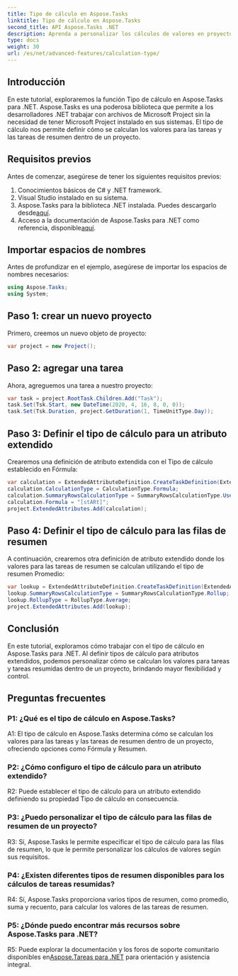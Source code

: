 ```yaml
---
title: Tipo de cálculo en Aspose.Tasks
linktitle: Tipo de cálculo en Aspose.Tasks
second_title: API Aspose.Tasks .NET
description: Aprenda a personalizar los cálculos de valores en proyectos .NET con el tipo de cálculo en la biblioteca Aspose.Tasks.
type: docs
weight: 30
url: /es/net/advanced-features/calculation-type/
---
```

## Introducción

En este tutorial, exploraremos la función Tipo de cálculo en Aspose.Tasks para .NET. Aspose.Tasks es una poderosa biblioteca que permite a los desarrolladores .NET trabajar con archivos de Microsoft Project sin la necesidad de tener Microsoft Project instalado en sus sistemas. El tipo de cálculo nos permite definir cómo se calculan los valores para las tareas y las tareas de resumen dentro de un proyecto.

## Requisitos previos

Antes de comenzar, asegúrese de tener los siguientes requisitos previos:

1. Conocimientos básicos de C# y .NET framework.
2. Visual Studio instalado en su sistema.
3.  Aspose.Tasks para la biblioteca .NET instalada. Puedes descargarlo desde[aquí](https://releases.aspose.com/tasks/net/).
4.  Acceso a la documentación de Aspose.Tasks para .NET como referencia, disponible[aquí](https://reference.aspose.com/tasks/net/).

## Importar espacios de nombres

Antes de profundizar en el ejemplo, asegúrese de importar los espacios de nombres necesarios:

```csharp
using Aspose.Tasks;
using System;


```

## Paso 1: crear un nuevo proyecto

Primero, creemos un nuevo objeto de proyecto:

```csharp
var project = new Project();
```

## Paso 2: agregar una tarea

Ahora, agreguemos una tarea a nuestro proyecto:

```csharp
var task = project.RootTask.Children.Add("Task");
task.Set(Tsk.Start, new DateTime(2020, 4, 16, 8, 0, 0));
task.Set(Tsk.Duration, project.GetDuration(1, TimeUnitType.Day));
```

## Paso 3: Definir el tipo de cálculo para un atributo extendido

Crearemos una definición de atributo extendida con el Tipo de cálculo establecido en Fórmula:

```csharp
var calculation = ExtendedAttributeDefinition.CreateTaskDefinition(ExtendedAttributeTask.Date5, null);
calculation.CalculationType = CalculationType.Formula;
calculation.SummaryRowsCalculationType = SummaryRowsCalculationType.UseFormula;
calculation.Formula = "[stARt]";
project.ExtendedAttributes.Add(calculation);
```

## Paso 4: Definir el tipo de cálculo para las filas de resumen

A continuación, crearemos otra definición de atributo extendido donde los valores para las tareas de resumen se calculan utilizando el tipo de resumen Promedio:

```csharp
var lookup = ExtendedAttributeDefinition.CreateTaskDefinition(ExtendedAttributeTask.Cost1, null);
lookup.SummaryRowsCalculationType = SummaryRowsCalculationType.Rollup;
lookup.RollupType = RollupType.Average;
project.ExtendedAttributes.Add(lookup);
```

## Conclusión

En este tutorial, exploramos cómo trabajar con el tipo de cálculo en Aspose.Tasks para .NET. Al definir tipos de cálculo para atributos extendidos, podemos personalizar cómo se calculan los valores para tareas y tareas resumidas dentro de un proyecto, brindando mayor flexibilidad y control.

## Preguntas frecuentes

### P1: ¿Qué es el tipo de cálculo en Aspose.Tasks?

A1: El tipo de cálculo en Aspose.Tasks determina cómo se calculan los valores para las tareas y las tareas de resumen dentro de un proyecto, ofreciendo opciones como Fórmula y Resumen.

### P2: ¿Cómo configuro el tipo de cálculo para un atributo extendido?

R2: Puede establecer el tipo de cálculo para un atributo extendido definiendo su propiedad Tipo de cálculo en consecuencia.

### P3: ¿Puedo personalizar el tipo de cálculo para las filas de resumen de un proyecto?

R3: Sí, Aspose.Tasks le permite especificar el tipo de cálculo para las filas de resumen, lo que le permite personalizar los cálculos de valores según sus requisitos.

### P4: ¿Existen diferentes tipos de resumen disponibles para los cálculos de tareas resumidas?

R4: Sí, Aspose.Tasks proporciona varios tipos de resumen, como promedio, suma y recuento, para calcular los valores de las tareas de resumen.

### P5: ¿Dónde puedo encontrar más recursos sobre Aspose.Tasks para .NET?

 R5: Puede explorar la documentación y los foros de soporte comunitario disponibles en[Aspose.Tareas para .NET](https://reference.aspose.com/tasks/net/) para orientación y asistencia integral.